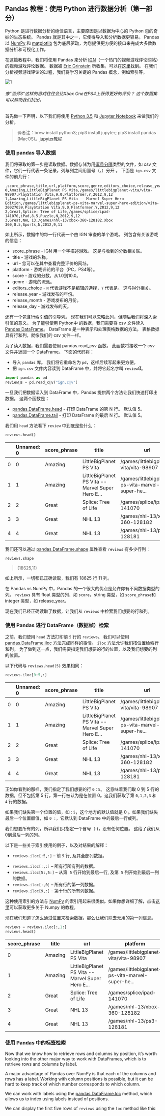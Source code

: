 ## Pandas 教程：使用 Python 进行数据分析（第一部分）

Python 是进行数据分析的绝佳语言，主要原因是以数据为中心的 Python 包的奇妙的生态系统。 Pandas 就是其中之一，它使得导入和分析数据更容易。 Pandas 以 [NumPy](http://www.numpy.org/) 和 [matplotlib](http://matplotlib.org/) 包为底层驱动，为您提供更方便的接口来完成大多数数据分析和可视化工作。

在这篇教程中，我们将使用 Pandas 来分析 [IGN](https://www.kaggle.com/egrinstein)（一个热门的视频游戏评论网站）的视频游戏评论数据。 数据被 [Eric Grinstein](https://www.kaggle.com/egrinstein) 所收集，可以在[这里](https://www.kaggle.com/egrinstein/20-years-of-games)找到。 在我们分析视频游戏评论的过程，我们将学习关键的 Pandas 概念，例如索引等。

![1](https://www.dataquest.io/blog/images/pandas/witcher.jpg)

######  像“巫师3”这样的游戏往往会比Xbox One在PS4上获得更好的评价？ 这个数据集可以帮助我们找出。



首先做一下声明，以下我们将使用 [Python 3.5](https://www.python.org/downloads/release/python-350/) 和 [Jupyter Notebook](http://jupyter.org/) 来做我们的分析。

> 译者注：brew install python3; pip3 install jupyter; pip3 install pandas  (MacOS)。[jupyter教程](http://codingpy.com/article/getting-started-with-jupyter-notebook-part-1/)

### 使用 pandas 导入数据

我们将采取的第一步是读取数据。数据存储为用[逗号分隔](https://en.wikipedia.org/wiki/Comma-separated_values)类型的文件，如 csv 文件，它们一行代表一条记录，列与列之间用逗号（`，`）分开 。 下面是 `ign.csv` 文件的前几行：

```csv
,score_phrase,title,url,platform,score,genre,editors_choice,release_year,release_month,release_day
0,Amazing,LittleBigPlanet PS Vita,/games/littlebigplanet-vita/vita-98907,PlayStation Vita,9.0,Platformer,Y,2012,9,12
1,Amazing,LittleBigPlanet PS Vita -- Marvel Super Hero Edition,/games/littlebigplanet-ps-vita-marvel-super-hero-edition/vita-20027059,PlayStation Vita,9.0,Platformer,Y,2012,9,12
2,Great,Splice: Tree of Life,/games/splice/ipad-141070,iPad,8.5,Puzzle,N,2012,9,12
3,Great,NHL 13,/games/nhl-13/xbox-360-128182,Xbox 360,8.5,Sports,N,2012,9,11
```

如上所示，数据中的每一行代表一个由 IGN 审查的单个游戏。 列包含有关该游戏的信息：

* score_phrase - IGN 用一个字描述游戏。 这是与收到的分数相关联。
* title - 游戏的名称。
* url - 您可以在其中查看完整评价的网址。
* platform - 游戏评论的平台（PC，PS4等）。
* score - 游戏的分数，从1.0到10.0。
* genre - 游戏的流派。
* editors_choice - `N` 代表游戏不是编辑的选择，`Y` 代表是。 这与得分相关。
* release_year - 游戏发布的年份。
* release_month - 游戏发布的月份。
* release_day - 游戏发布的天。

还有一个包含行索引值的引导列。 现在我们可以忽略此列，但随后我们将深入索引值的意义。 为了能够使用 Python中 的数据，我们需要将 csv 文件读入 [Pandas DataFrame](http://pandas.pydata.org/pandas-docs/stable/generated/pandas.DataFrame.html)。 DataFrame 是一种表示和处理表格数据的方法。 表格数据具有行和列，就像我们的 csv 文件一样。

为了读入数据，我们需要使用 pandas.read_csv 函数。 此函数将接收一个 csv 文件并返回一个 DataFrame。 下面的代码将：

* 导入 `pandas` 库。 我们将它重命名为 `pd`，这样后续写起来更方便。
* 把 `ign.csv` 文件内容读到 DataFrame 中，并将它起名字叫 `review`。

```python
import pandas as pd 
reviews = pd.read_cv("ign.cv")
```

一旦我们把数据读入到 DataFrame 中，Pandas 提供两个方法让我们快速打印出数据。 这两个函数是：

* [pandas.DataFrame.head](http://pandas.pydata.org/pandas-docs/stable/generated/pandas.DataFrame.head.html) - 打印 DataFrame 的第 N 行。 默认值 5。
* [pandas.DataFrame.tail](http://pandas.pydata.org/pandas-docs/stable/generated/pandas.DataFrame.tail.html) - 打印 DataFrame 的最后 N 行。 默认值 5。

我们用 `head` 方法看下 `review` 中到底是些什么：

```python
reviews.head()
```

|      | Unnamed: 0 | score_phrase | title                                    | url                                      | platform         | score | genre      | editors_choice | release_year | release_month | release_day |
| ---- | :--------- | ------------ | ---------------------------------------- | ---------------------------------------- | ---------------- | ----- | ---------- | -------------- | ------------ | ------------- | ----------- |
| 0    | 0          | Amazing      | LittleBigPlanet PS Vita                  | /games/littlebigplanet-vita/vita-98907   | PlayStation Vita | 9.0   | Platformer | Y              | 2012         | 9             | 12          |
| 1    | 1          | Amazing      | LittleBigPlanet PS Vita -- Marvel Super Hero E... | /games/littlebigplanet-ps-vita-marvel-super-he... | PlayStation Vita | 9.0   | Platformer | Y              | 2012         | 9             | 12          |
| 2    | 2          | Great        | Splice: Tree of Life                     | /games/splice/ipad-141070                | iPad             | 8.5   | Puzzle     | N              | 2012         | 9             | 12          |
| 3    | 3          | Great        | NHL 13                                   | /games/nhl-13/xbox-360-128182            | Xbox 360         | 8.5   | Sports     | N              | 2012         | 9             | 11          |
| 4    | 4          | Great        | NHL 13                                   | /games/nhl-13/ps3-128181                 | PlayStation 3    | 8.5   | Sports     | N              | 2012         | 9             | 11          |

我们还可以通过 [pandas.DataFrame.shape](http://pandas.pydata.org/pandas-docs/stable/generated/pandas.DataFrame.shape.html) 属性查看 `reviews` 有多少行列：

```python
reviews.shape
```

>  (18625,11)

如上所示，一切都已正确读取，我们有 18625 行 11 列。

在 Pandas vs NumPy 中，Pandas 的一个很大的优点是允许你有不同数据类型的列。 `reviews` 具有 float 类型的列，如 `score`，string 类型，如 `score_phrase`和 integer 类型，如 release_year。

现在我们已经正确读取了数据，让我们从 `reviews` 中检索我们想要的行和列。

### 使用 Pandas 进行 DataFrame（数据帧）检索

之前，我们使用 `head` 方法打印前 `5` 行的 `reviews`。 我们可以使用 [pandas.DataFrame.iloc](http://pandas.pydata.org/pandas-docs/version/0.17.0/generated/pandas.DataFrame.iloc.html) 方法完成同样的事情。 `iloc` 方法允许我们按位置检索行和列。 为了做到这一点，我们需要指定我们想要的行的位置，以及我们想要的列的位置。

以下代码与 `reviews.head(5)` 效果相同：

```python
reviews.iloc[0:5,:]
```

|      | Unnamed: 0 | score_phrase | title                                    | url                                      | platform         | score | genre      | editors_choice | release_year | release_month | release_day |
| ---- | :--------- | ------------ | ---------------------------------------- | ---------------------------------------- | ---------------- | ----- | ---------- | -------------- | ------------ | ------------- | ----------- |
| 0    | 0          | Amazing      | LittleBigPlanet PS Vita                  | /games/littlebigplanet-vita/vita-98907   | PlayStation Vita | 9.0   | Platformer | Y              | 2012         | 9             | 12          |
| 1    | 1          | Amazing      | LittleBigPlanet PS Vita -- Marvel Super Hero E... | /games/littlebigplanet-ps-vita-marvel-super-he... | PlayStation Vita | 9.0   | Platformer | Y              | 2012         | 9             | 12          |
| 2    | 2          | Great        | Splice: Tree of Life                     | /games/splice/ipad-141070                | iPad             | 8.5   | Puzzle     | N              | 2012         | 9             | 12          |
| 3    | 3          | Great        | NHL 13                                   | /games/nhl-13/xbox-360-128182            | Xbox 360         | 8.5   | Sports     | N              | 2012         | 9             | 11          |
| 4    | 4          | Great        | NHL 13                                   | /games/nhl-13/ps3-128181                 | PlayStation 3    | 8.5   | Sports     | N              | 2012         | 9             | 11          |

正如你看到的那样，我们指定了我们想要的行 `0：5`。 这意味着我们取 0 到 5 行的数据，但不包括第 5 行。第一行被认为是在位置 0。这我们获取了第 `0,1,2,3` 和 `4` 行的数据。

如果我们缺失第一个位置的值，如`：5`，这个地方的默认值就是 0 。如果我们缺失最后一个位置额值，如 `0 :`，它默认到 DataFrame 中的最后一行或列。

我们想要所有的列，所以我们只指定一个冒号（:)，没有任何位置。 这给了我们从0到最后一列的列。

以下是一些关于索引使用的例子，以及对结果的解释：

* `reviews.iloc[:5,:]` – 前 `5` 行, 及其全部列数据。

- `reviews.iloc[:,:]` – 所有行所有列的数据。
- `reviews.iloc[5:,5:]` – 从第  `5` 行开始到最后一行, 及第  `5` 列开始到最后一列的数据。
- `reviews.iloc[:,0]` – 所有行的第一列数据。
- `reviews.iloc[9,:]` – 第十行的所有列数据。

这种使用索引的方法与 [NumPy](http://www.numpy.org/) 的索引用起来很类似。如果你想详细了解，点击[这里](http://www.dataquest.io/blog/numpy-tutorial-python/)可以获取更多关于 Numpy 的教程。

现在我们知道了怎么通过位置来检索数据，那么让我们除去无用的第一列信息。

```python
reviews = reviews.iloc[:,1:]
reviews.head()
```

| score_phrase | title   | url                                      | platform                                 | score            | genre | editors_choice | release_year | release_month | release_day |      |
| ------------ | ------- | ---------------------------------------- | ---------------------------------------- | ---------------- | ----- | -------------- | ------------ | ------------- | ----------- | ---- |
| 0            | Amazing | LittleBigPlanet PS Vita                  | /games/littlebigplanet-vita/vita-98907   | PlayStation Vita | 9.0   | Platformer     | Y            | 2012          | 9           | 12   |
| 1            | Amazing | LittleBigPlanet PS Vita -- Marvel Super Hero E... | /games/littlebigplanet-ps-vita-marvel-super-he... | PlayStation Vita | 9.0   | Platformer     | Y            | 2012          | 9           | 12   |
| 2            | Great   | Splice: Tree of Life                     | /games/splice/ipad-141070                | iPad             | 8.5   | Puzzle         | N            | 2012          | 9           | 12   |
| 3            | Great   | NHL 13                                   | /games/nhl-13/xbox-360-128182            | Xbox 360         | 8.5   | Sports         | N            | 2012          | 9           | 11   |
| 4            | Great   | NHL 13                                   | /games/nhl-13/ps3-128181                 | PlayStation 3    | 8.5   | Sports         | N            | 2012          | 9           | 11   |

### 使用 Pandas 中的标签检索



Now that we know how to retrieve rows and columns by position, it’s worth looking into the other major way to work with DataFrames, which is to retrieve rows and columns by label.

A major advantage of Pandas over NumPy is that each of the columns and rows has a label. Working with column positions is possible, but it can be hard to keep track of which number corresponds to which column.

We can work with labels using the [pandas.DataFrame.loc](http://pandas.pydata.org/pandas-docs/stable/generated/pandas.DataFrame.loc.html) method, which allows us to index using labels instead of positions.

We can display the first five rows of `reviews` using the `loc` method like this: